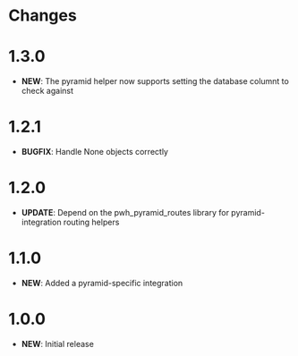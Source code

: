 # Changes

# 1.3.0

* **NEW**: The pyramid helper now supports setting the database columnt to check against

# 1.2.1

* **BUGFIX**: Handle None objects correctly

# 1.2.0

* **UPDATE**: Depend on the pwh_pyramid_routes library for pyramid-integration routing helpers

# 1.1.0

* **NEW**: Added a pyramid-specific integration

# 1.0.0

* **NEW**: Initial release
